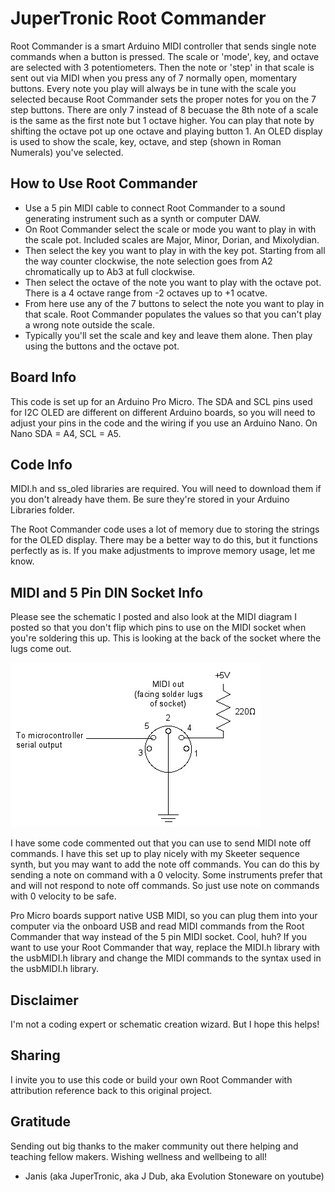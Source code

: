 # JuperTronic Root Commander
Root Commander is a smart Arduino MIDI controller that sends single note commands when a button is pressed. The scale or 'mode', key, and octave are selected with 3 potentiometers. Then the note or 'step' in that scale is sent out via MIDI when you press any of 7 normally open, momentary buttons. Every note you play will always be in tune with the scale you selected because Root Commander sets the proper notes for you on the 7 step buttons. There are only 7 instead of 8 becuase the 8th note of a scale is the same as the first note but 1 octave higher. You can play that note by shifting the octave pot up one octave and playing button 1. An OLED display is used to show the scale, key, octave, and step (shown in Roman Numerals) you've selected. 

## How to Use Root Commander
- Use a 5 pin MIDI cable to connect Root Commander to a sound generating instrument such as a synth or computer DAW.
- On Root Commander select the scale or mode you want to play in with the scale pot. Included scales are Major, Minor, Dorian, and Mixolydian.
- Then select the key you want to play in with the key pot. Starting from all the way counter clockwise, the note selection goes from A2 chromatically up to Ab3 at full clockwise.
- Then select the octave of the note you want to play with the octave pot. There is a 4 octave range from -2 octaves up to +1 ocatve.
- From here use any of the 7 buttons to select the note you want to play in that scale. Root Commander populates the values so that you can't play a wrong note outside the scale.
- Typically you'll set the scale and key and leave them alone. Then play using the buttons and the octave pot. 

## Board Info
This code is set up for an Arduino Pro Micro. The SDA and SCL pins used for I2C OLED are different on different Arduino boards, so you will need to adjust your pins in the code and the wiring if you use an Arduino Nano. On Nano SDA = A4, SCL = A5.

## Code Info
MIDI.h and ss_oled libraries are required. You will need to download them if you don't already have them. Be sure they're stored in your Arduino Libraries folder.

The Root Commander code uses a lot of memory due to storing the strings for the OLED display. There may be a better way to do this, but it functions perfectly as is. If you make adjustments to improve memory usage, let me know. 

## MIDI and 5 Pin DIN Socket Info
Please see the schematic I posted and also look at the MIDI diagram I posted so that you don't flip which pins to use on the MIDI socket when you're soldering this up. This is looking at the back of the socket where the lugs come out. 

![MIDI](https://github.com/JuperTronic/Jupertronic_Root_Commander/blob/main/midi_hardware.jpg)

I have some code commented out that you can use to send MIDI note off commands. I have this set up to play nicely with my Skeeter sequence synth, but you may want to add the note off commands. You can do this by sending a note on command with a 0 velocity. Some instruments prefer that and will not respond to note off commands. So just use note on commands with 0 velocity to be safe.

Pro Micro boards support native USB MIDI, so you can plug them into your computer via the onboard USB and read MIDI commands from the Root Commander that way instead of the 5 pin MIDI socket. Cool, huh? If you want to use your Root Commander that way, replace the MIDI.h library with the usbMIDI.h library and change the MIDI commands to the syntax used in the usbMIDI.h library. 

## Disclaimer
I'm not a coding expert or schematic creation wizard. But I hope this helps!

## Sharing
I invite you to use this code or build your own Root Commander with attribution reference back to this original project.

## Gratitude
Sending out big thanks to the maker community out there helping and teaching fellow makers. 
Wishing wellness and wellbeing to all!
- Janis (aka JuperTronic, aka J Dub, aka Evolution Stoneware on youtube) 
